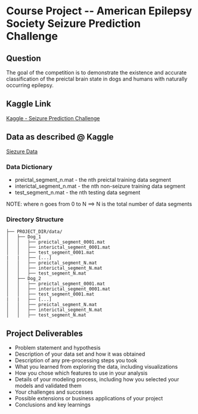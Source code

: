 # Course Project -- American Epilepsy Society Seizure Prediction Challenge


## Question
The goal of the competition is to demonstrate the existence and accurate classification of the preictal brain state in dogs and humans with naturally occurring epilepsy.

## Kaggle Link
[Kaggle - Seizure Prediction Challenge](http://www.kaggle.com/c/seizure-prediction)


## Data as described @ Kaggle

[Siezure Data](http://www.kaggle.com/c/seizure-prediction/data)

### Data Dictionary

* preictal_segment_n.mat - the nth preictal training data segment
* interictal_segment_n.mat - the nth non-seizure training data segment
* test_segment_n.mat - the nth testing data segment

NOTE: where n goes from 0 to N  ==> N is the total number of data segments

### Directory Structure

```
├── PROJECT_DIR/data/
│   ├── Dog_1
│   │   ├── preictal_segment_0001.mat
│   │   ├── interictal_segment_0001.mat
│   │   ├── test_segment_0001.mat
|   |   ├── [...] 
│   │   ├── preictal_segment_N.mat
│   │   ├── interictal_segment_N.mat
│   │   ├── test_segment_N.mat
│   ├── Dog_2
│   │   ├── preictal_segment_0001.mat
│   │   ├── interictal_segment_0001.mat
│   │   ├── test_segment_0001.mat
|   |   ├── [...] 
│   │   ├── preictal_segment_N.mat
│   │   ├── interictal_segment_N.mat
│   │   ├── test_segment_N.mat
```




## Project Deliverables

* Problem statement and hypothesis
* Description of your data set and how it was obtained
* Description of any pre-processing steps you took
* What you learned from exploring the data, including visualizations
* How you chose which features to use in your analysis
* Details of your modeling process, including how you selected your models and validated them
* Your challenges and successes
* Possible extensions or business applications of your project
* Conclusions and key learnings




